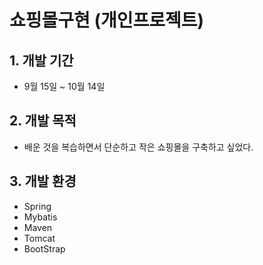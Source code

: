 쇼핑몰구현 (개인프로젝트)
==========

## 1. 개발 기간
* 9월 15일 ~ 10월 14일

## 2. 개발 목적
* 배운 것을 복습하면서 단순하고 작은 쇼핑몰을 구축하고 싶었다.

## 3. 개발 환경
* Spring
* Mybatis
* Maven
* Tomcat
* BootStrap



